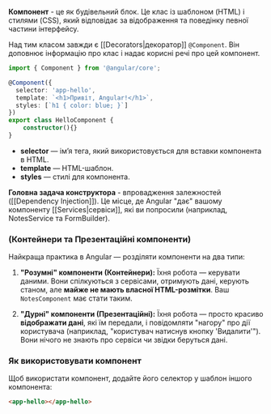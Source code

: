 
**Компонент** - це як будівельний блок.
Це клас із шаблоном (HTML) і стилями (CSS), який відповідає за відображення та поведінку певної частини інтерфейсу.

Над тим класом завжди є [[Decorators|декоратор]] `@Component`. Він доповнює інформацію про клас і надає корисні речі про цей компонент.

```ts
import { Component } from '@angular/core';

@Component({
  selector: 'app-hello',
  template: `<h1>Привіт, Angular!</h1>`,
  styles: [`h1 { color: blue; }`]
})
export class HelloComponent {
	constructor(){}
}
```
- **selector** — ім’я тега, який використовується для вставки компонента в HTML.
- **template** — HTML-шаблон.
- **styles** — стилі для компонента.
<app-hello></app-hello>

**Головна задача конструктора** - впровадження залежностей ([[Dependency Injection]]). Це місце, де Angular "дає" вашому компоненту [[Services|сервіси]], які ви попросили (наприклад, NotesService та FormBuilder).

### (Контейнери та Презентаційні компоненти)

Найкраща практика в Angular — розділяти компоненти на два типи:

1. **"Розумні" компоненти (Контейнери):** Їхня робота — керувати даними. Вони спілкуються з сервісами, отримують дані, керують станом, але **майже не мають власної HTML-розмітки**. Ваш `NotesComponent` має стати таким.

2. **"Дурні" компоненти (Презентаційні):** Їхня робота — просто красиво **відображати дані**, які їм передали, і повідомляти "нагору" про дії користувача (наприклад, "користувач натиснув кнопку 'Видалити'"). Вони нічого не знають про сервіси чи звідки беруться дані.


<app-hello></app-hello>
### Як використовувати компонент 

Щоб використати компонент, додайте його селектор у шаблон іншого компонента:
```html
<app-hello></app-hello>
```
